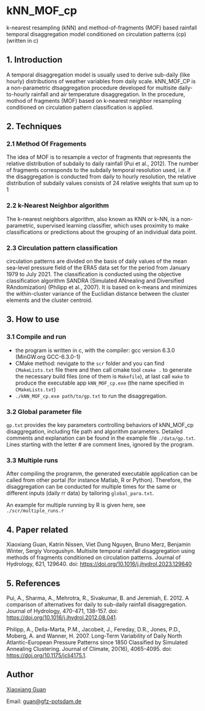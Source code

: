 # kNN_MOF_cp
k-nearest resampling (kNN) and method-of-fragments (MOF) based rainfall temporal disaggregation model conditioned on circulation patterns (cp) (written in c)

## 1. Introduction
A temporal disaggregation model is usually used to derive sub-daily (like hourly) distributions of weather variables from daily scale. kNN_MOF_CP is a non-parametric dtsaggregation procedure developed for multisite daily-to-hourly rainfall and air temperature disaggregation. In the procedure, mothod of fragments (MOF) based on k-nearest neighbor resampling conditioned on circulation pattern classification is applied. 
## 2. Techniques
### 2.1 Method Of Fragements
The idea of MOF is to resample a vector of fragments that represents the relative distribution of subdaily to daily rainfall (Pui et al., 2012). The number of fragments corresponds to the subdaily temporal resolution used, i.e. if the disaggregation is conducted from daily to hourly resolution, the relative distribution of subdaily values consists of 24 relative weights that sum up to 1
### 2.2 k-Nearest Neighbor algorithm
The k-nearest neighbors algorithm, also known as KNN or k-NN, is a non-parametric, supervised learning classifier, which uses proximity to make classifications or predictions about the grouping of an individual data point.
### 2.3 Circulation pattern classification
circulation patterns are divided on the basis of daily values of the mean sea-level pressure field of the ERA5 data set for the period from January 1979 to July 2021. 
The classification is conducted using the objective classification algorithm SANDRA (Simulated ANnealing and Diversified RAndomization) (Philipp et al., 2007). It is based on k-means and minimizes the within-cluster variance of the Euclidian distance between the cluster elements and the cluster centroid. 
## 3. How to use
### 3.1 Compile and run
- the program is written in c, with the compiler: gcc version 6.3.0 (MinGW.org GCC-6.3.0-1)
- CMake method: nevigate to the `scr` folder and you can find `CMakeLists.txt` file there and then call cmake tool `cmake .` to generate the necessary build files (one of them is `Makefile`), at last call `make` to produce the executable app `kNN_MOF_cp.exe` (the name specified in `CMakeLists.txt`)
- `./kNN_MOF_cp.exe path/to/gp.txt` to run the disaggregation. 

### 3.2 Global parameter file
`gp.txt` provides the key parameters controlling behaviors of kNN_MOF_cp disaggregation, including file path and algorithm parameters. Detailed comments and explanation can be found in the example file `./data/gp.txt`.
Lines starting with the letter # are comment lines, ignored by the program.

### 3.3 Multiple runs
After compiling the programm, the generated executable application can be called from other portal (for instance Matlab, R or Python). Therefore, the disaggregation can be conducted for multiple times for the same or different inputs (daily rr data) by tailoring  `global_para.txt`.

An example for multiple running by R is given here, see `./scr/multiple_runs.r`

## 4. Paper related
Xiaoxiang Guan, Katrin Nissen, Viet Dung Nguyen, Bruno Merz, Benjamin Winter, Sergiy Vorogushyn. Multisite temporal rainfall disaggregation using methods of fragments conditioned on circulation patterns. Journal of Hydrology, 621, 129640. doi: https://doi.org/10.1016/j.jhydrol.2023.129640

## 5. References
Pui, A., Sharma, A., Mehrotra, R., Sivakumar, B. and Jeremiah, E.  2012.  A comparison of alternatives for daily to sub-daily rainfall disaggregation. Journal of Hydrology, 470-471, 138-157. doi: https://doi.org/10.1016/j.jhydrol.2012.08.041.

Philipp, A., Della-Marta, P.M., Jacobeit, J., Fereday, D.R., Jones, P.D., Moberg, A. and Wanner, H.  2007.  Long-Term Variability of Daily North Atlantic–European Pressure Patterns since 1850 Classified by Simulated Annealing Clustering. Journal of Climate, 20(16), 4065-4095. doi: https://doi.org/10.1175/jcli4175.1.

## Author
[Xiaoxiang Guan](https://www.gfz-potsdam.de/staff/guan.xiaoxiang/sec44)

Email: guan@gfz-potsdam.de
